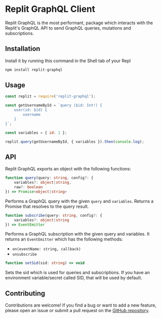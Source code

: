 # Replit GraphQL Client
Replit GraphQL is the most performant, package which interacts with the Replit's GraphQL API to send GraphQL queries, mutations and subscriptions.

## Installation
Install it by running this command in the Shell tab of your Repl
```sh
npm install replit-graphql
```
## Usage
```js
const replit = require('replit-graphql');

const getUsernameById = `query ($id: Int!) {
	user(id: $id) {
		username
	} 
}`;

const variables = { id: 1 };

replit.query(getUsernameById, { variables }).then(console.log);
```
## API
Replit GraphQL exports an object with the following functions:

```ts
function query(query: string, config?: {
	variables?: object|string,
	raw?: boolean
}) => Promise<object|string>
```
Performs a GraphQL query with the given `query` and `variables`. Returns a Promise that resolves to the query result.

```ts
function subscribe(query: string, config?: {
	variables?: object|string
}) => EventEmitter
```
Performs a GraphQL subscription with the given query and variables. It returns an `EventEmitter` which has the following methods:
* `on(eventName: string, callback)`
* `unsubscribe`

```ts
function setSid(sid: string) => void
```
Sets the sid which is used for queries and subscriptions. If you have an environment variable/secret called SID, that will be used by default.

## Contributing
Contributions are welcome! If you find a bug or want to add a new feature, please open an issue or submit a pull request on the [GitHub repository](https://github.com/7hemech/replit-graphql).
